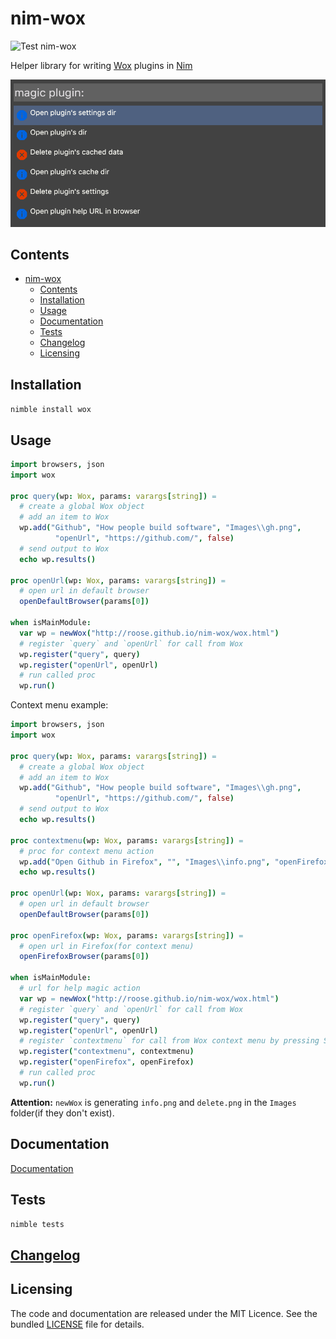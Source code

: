 # nim-wox

![Test nim-wox](https://github.com/roose/nim-wox/workflows/Test%20nim-wox/badge.svg?branch=master)

Helper library for writing [Wox](http://getwox.com/) plugins in [Nim](http://nim-lang.org/)

![demo](images/demo.png)

## Contents

- [nim-wox](#nim-wox)
  - [Contents](#contents)
  - [Installation](#installation)
  - [Usage](#usage)
  - [Documentation](#documentation)
  - [Tests](#tests)
  - [Changelog](#changelog)
  - [Licensing](#licensing)

## Installation

`nimble install wox`

## Usage

```Nim
import browsers, json
import wox

proc query(wp: Wox, params: varargs[string]) =
  # create a global Wox object
  # add an item to Wox
  wp.add("Github", "How people build software", "Images\\gh.png",
          "openUrl", "https://github.com/", false)
  # send output to Wox
  echo wp.results()

proc openUrl(wp: Wox, params: varargs[string]) =
  # open url in default browser
  openDefaultBrowser(params[0])

when isMainModule:
  var wp = newWox("http://roose.github.io/nim-wox/wox.html")
  # register `query` and `openUrl` for call from Wox
  wp.register("query", query)
  wp.register("openUrl", openUrl)
  # run called proc
  wp.run()
```
Context menu example:

```Nim
import browsers, json
import wox

proc query(wp: Wox, params: varargs[string]) =
  # create a global Wox object
  # add an item to Wox
  wp.add("Github", "How people build software", "Images\\gh.png",
          "openUrl", "https://github.com/", false)
  # send output to Wox
  echo wp.results()

proc contextmenu(wp: Wox, params: varargs[string]) =
  # proc for context menu action
  wp.add("Open Github in Firefox", "", "Images\\info.png", "openFirefox", https://github.com/, false)
  echo wp.results()

proc openUrl(wp: Wox, params: varargs[string]) =
  # open url in default browser
  openDefaultBrowser(params[0])

proc openFirefox(wp: Wox, params: varargs[string]) =
  # open url in Firefox(for context menu)
  openFirefoxBrowser(params[0])

when isMainModule:
  # url for help magic action
  var wp = newWox("http://roose.github.io/nim-wox/wox.html")
  # register `query` and `openUrl` for call from Wox
  wp.register("query", query)
  wp.register("openUrl", openUrl)
  # register `contextmenu` for call from Wox context menu by pressing Shift+Enter
  wp.register("contextmenu", contextmenu)
  wp.register("openFirefox", openFirefox)
  # run called proc
  wp.run()
```
**Attention:** `newWox` is generating `info.png` and `delete.png` in the `Images` folder(if they don't exist).

## Documentation

[Documentation](http://roose.github.io/nim-wox/wox.html)

## Tests

`nimble tests`

## [Changelog](changelog.md)

## Licensing

The code and documentation are released under the MIT Licence. See the bundled [LICENSE](https://github.com/roose/nim-wox/blob/master/LICENSE) file for details.